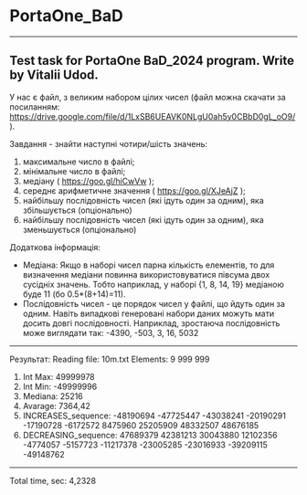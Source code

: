 # PortaOne_BaD
-------------------------------------------
  Test task for PortaOne BaD_2024 program.
  Write by Vitalii Udod.
-------------------------------------------
У нас є файл, з великим набором цілих чисел (файл можна скачати за посиланням: https://drive.google.com/file/d/1LxSB6UEAVK0NLgU0ah5y0CBbD0gL_oO9/ ).

Завдання - знайти наступні чотири/шість значень:
  1. максимальне число в файлі;
  2. мінімальне число в файлі;
  3. медіану ( https://goo.gl/hiCwVw );
  4. середнє арифметичне значення ( https://goo.gl/XJeAjZ );
  5. найбільшу послідовність чисел (які ідуть один за одним), яка збільшується (опціонально)
  6. найбільшу послідовність чисел (які ідуть один за одним), яка зменьшується (опціонально)

Додаткова інформація:
  - Медіана: Якщо в наборі чисел парна кількість елементів, то для визначення медіани повинна використовуватися півсума двох сусідніх значень. Тобто наприклад, у наборі {1, 8, 14, 19} медіаною буде 11 (бо 0.5*(8+14)=11).
  - Послідовність чисел - це порядок чисел у файлі, що йдуть один за одним. Навіть випадкові генеровані набори даних можуть мати досить довгі послідовності. Наприклад, зростаюча послідовність може виглядати так: -4390, -503, 3, 16, 5032
-------------------------------------------
Результат:
    Reading file: 10m.txt
    Elements: 9 999 999

1. Int Max: 49999978
2. Int Min: -49999996
3. Mediana: 25216
4. Avarage: 7364,42
5. INCREASES_sequence: -48190694 -47725447 -43038241 -20190291 -17190728 -6172572 8475960 25205909 48332507 48676185
6. DECREASING_sequence: 47689379 42381213 30043880 12102356 -4774057 -5157723 -11217378 -23005285 -23016933 -39209115 -49148762
-------------------------------------------
Total time, sec: 4,2328
